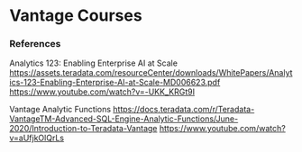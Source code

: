 # Vantage Courses

### References

Analytics 123: Enabling Enterprise AI at Scale
https://assets.teradata.com/resourceCenter/downloads/WhitePapers/Analytics-123-Enabling-Enterprise-AI-at-Scale-MD006623.pdf
https://www.youtube.com/watch?v=-UKK_KRGt9I

Vantage Analytic Functions
https://docs.teradata.com/r/Teradata-VantageTM-Advanced-SQL-Engine-Analytic-Functions/June-2020/Introduction-to-Teradata-Vantage
https://www.youtube.com/watch?v=aUfjkOlQrLs
